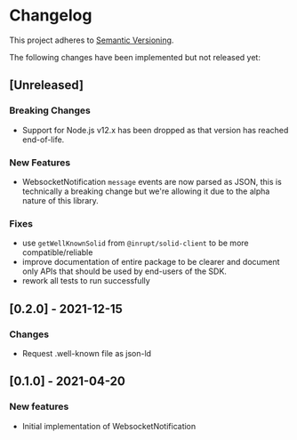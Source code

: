 # Changelog

This project adheres to [Semantic Versioning](http://semver.org/spec/v2.0.0.html).

The following changes have been implemented but not released yet:

## [Unreleased]

### Breaking Changes

- Support for Node.js v12.x has been dropped as that version has reached end-of-life.

### New Features

- WebsocketNotification `message` events are now parsed as JSON, this is technically a breaking change but we're allowing it due to the alpha nature of this library.

### Fixes

- use `getWellKnownSolid` from `@inrupt/solid-client` to be more compatible/reliable
- improve documentation of entire package to be clearer and document only APIs that should be used by end-users of the SDK.
- rework all tests to run successfully

## [0.2.0] - 2021-12-15

### Changes

- Request .well-known file as json-ld

## [0.1.0] - 2021-04-20

### New features

- Initial implementation of WebsocketNotification
